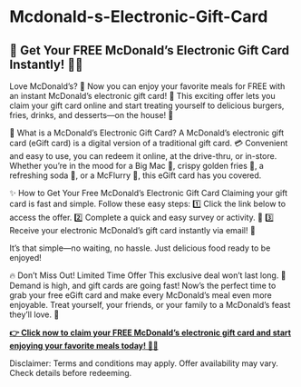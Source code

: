 # Mcdonald-s-Electronic-Gift-Card

## 🎉 Get Your FREE McDonald’s Electronic Gift Card Instantly! 🍔🍟

Love McDonald’s? 🍔 Now you can enjoy your favorite meals for FREE with an instant McDonald’s electronic gift card! 🤑 This exciting offer lets you claim your gift card online and start treating yourself to delicious burgers, fries, drinks, and desserts—on the house! 🎁

🍟 What is a McDonald’s Electronic Gift Card?
A McDonald’s electronic gift card (eGift card) is a digital version of a traditional gift card. 💳 Convenient and easy to use, you can redeem it online, at the drive-thru, or in-store. Whether you’re in the mood for a Big Mac 🍔, crispy golden fries 🍟, a refreshing soda 🥤, or a McFlurry 🍦, this eGift card has you covered.

✨ How to Get Your Free McDonald’s Electronic Gift Card
Claiming your gift card is fast and simple. Follow these easy steps:
1️⃣ Click the link below to access the offer.
2️⃣ Complete a quick and easy survey or activity. 📝
3️⃣ Receive your electronic McDonald’s gift card instantly via email! 📧

It’s that simple—no waiting, no hassle. Just delicious food ready to be enjoyed!

🔥 Don’t Miss Out! Limited Time Offer
This exclusive deal won’t last long. 🚨 Demand is high, and gift cards are going fast! Now’s the perfect time to grab your free eGift card and make every McDonald’s meal even more enjoyable. Treat yourself, your friends, or your family to a McDonald’s feast they’ll love. 💖

[**👉 Click now to claim your FREE McDonald’s electronic gift card and start enjoying your favorite meals today! 🍔✨**](https://free-gift-card.raj-solution.com/958f890)

Disclaimer: Terms and conditions may apply. Offer availability may vary. Check details before redeeming.
